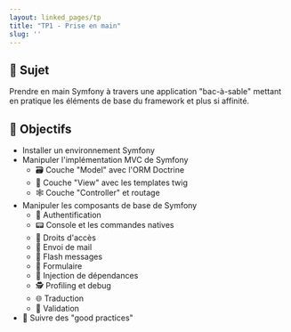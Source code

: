 ```yaml
---
layout: linked_pages/tp
title: "TP1 - Prise en main"
slug: ''
---
```


## 📜 Sujet

Prendre en main Symfony à travers une application "bac-à-sable" mettant en pratique les éléments de base du framework
et plus si affinité.

## 🎯 Objectifs

* Installer un environnement Symfony
* Manipuler l'implémentation MVC de Symfony
  - 🗃️ Couche "Model" avec l'ORM Doctrine
  - 🍱 Couche "View" avec les templates twig
  - 🕸️ Couche "Controller" et routage
* Manipuler les composants de base de Symfony
  - 👥 Authentification
  - 📟 Console et les commandes natives
  - 🛂 Droits d'accès
  - 📨 Envoi de mail
  - 💬 Flash messages
  - 🎫 Formulaire
  - 💉 Injection de dépendances
  - 🕵 Profiling et debug
  - 🌐 Traduction
  - 🦺 Validation
* 🎨 Suivre des "good practices"
